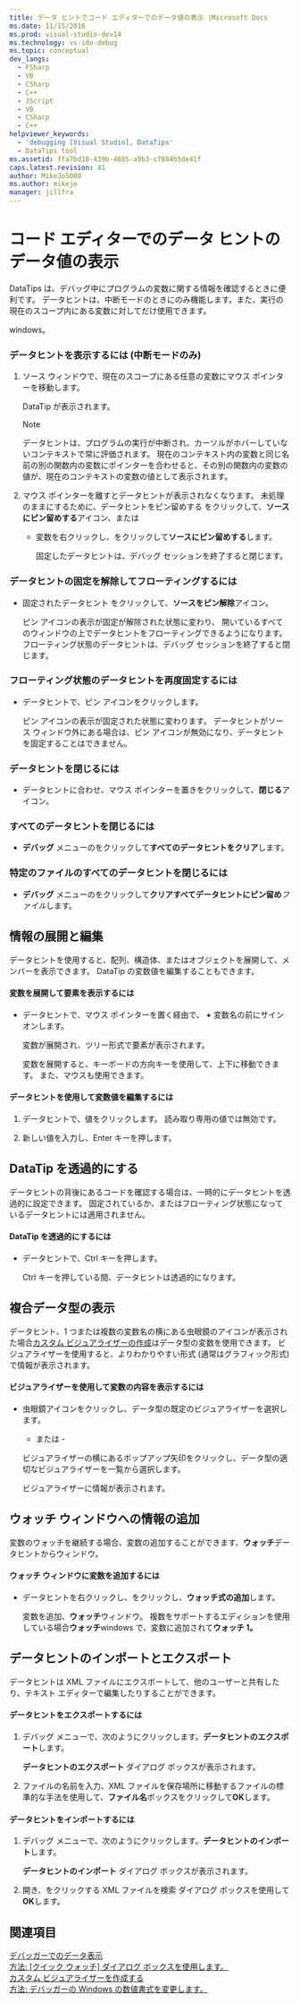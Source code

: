 ```yaml
---
title: データ ヒントでコード エディターでのデータ値の表示 |Microsoft Docs
ms.date: 11/15/2016
ms.prod: visual-studio-dev14
ms.technology: vs-ide-debug
ms.topic: conceptual
dev_langs:
  - FSharp
  - VB
  - CSharp
  - C++
  - JScript
  - VB
  - CSharp
  - C++
helpviewer_keywords:
  - 'debugging [Visual Studio], DataTips'
  - DataTips tool
ms.assetid: ffa7bd18-439b-4685-a9b3-c7884b5de41f
caps.latest.revision: 41
author: MikeJo5000
ms.author: mikejo
manager: jillfra
---
```

# <a name="view-data-values-in-data-tips--in-the-code-editor"></a>コード エディターでのデータ ヒントのデータ値の表示


DataTips は、デバッグ中にプログラムの変数に関する情報を確認するときに便利です。 データヒントは、中断モードのときにのみ機能します。また、実行の現在のスコープ内にある変数に対してだけ使用できます。  
  
 windows。  
  
### <a name="to-display-a-datatip-in-break-mode-only"></a>データヒントを表示するには (中断モードのみ)  
  
1. ソース ウィンドウで、現在のスコープにある任意の変数にマウス ポインターを移動します。  
  
    DataTip が表示されます。  
  
   > [!NOTE]
   > データヒントは、プログラムの実行が中断され、カーソルがホバーしていないコンテキストで常に評価されます。 現在のコンテキスト内の変数と同じ名前の別の関数内の変数にポインターを合わせると、その別の関数内の変数の値が、現在のコンテキストの変数の値として表示されます。  
  
2. マウス ポインターを離すとデータヒントが表示されなくなります。 未処理のままにするために、データヒントをピン留めする をクリックして、**ソースにピン留めする**アイコン、または  
  
   - 変数を右クリックし、をクリックして**ソースにピン留めする**します。  
  
     固定したデータヒントは、デバッグ セッションを終了すると閉じます。  
  
### <a name="to-unpin-a-datatip-and-make-it-float"></a>データヒントの固定を解除してフローティングするには  
  
- 固定されたデータヒント をクリックして、**ソースをピン解除**アイコン。  
  
     ピン アイコンの表示が固定が解除された状態に変わり、 開いているすべてのウィンドウの上でデータヒントをフローティングできるようになります。 フローティング状態のデータヒントは、デバッグ セッションを終了すると閉じます。  
  
### <a name="to-repin-a-floating-datatip"></a>フローティング状態のデータヒントを再度固定するには  
  
- データヒントで、ピン アイコンをクリックします。  
  
     ピン アイコンの表示が固定された状態に変わります。 データヒントがソース ウィンドウ外にある場合は、ピン アイコンが無効になり、データヒントを固定することはできません。  
  
### <a name="to-close-a-datatip"></a>データヒントを閉じるには  
  
- データヒントに合わせ、マウス ポインターを置きをクリックして、**閉じる**アイコン。  
  
### <a name="to-close-all-datatips"></a>すべてのデータヒントを閉じるには  
  
- **デバッグ** メニューのをクリックして**すべてのデータヒントをクリア**します。  
  
### <a name="to-close-all-datatips-for-a-specific-file"></a>特定のファイルのすべてのデータヒントを閉じるには  
  
- **デバッグ** メニューのをクリックして**クリアすべてデータヒントにピン留め***ファイル*します。  
  
## <a name="expanding-and-editing-information"></a>情報の展開と編集  
 データヒントを使用すると、配列、構造体、またはオブジェクトを展開して、メンバーを表示できます。 DataTip の変数値を編集することもできます。  
  
#### <a name="to-expand-a-variable-to-see-its-elements"></a>変数を展開して要素を表示するには  
  
- データヒントで、マウス ポインターを置く経由で、 **+** 変数名の前にサインオンします。  
  
     変数が展開され、ツリー形式で要素が表示されます。  
  
     変数を展開すると、キーボードの方向キーを使用して、上下に移動できます。 また、マウスも使用できます。  
  
#### <a name="to-edit-the-value-of-a-variable-using-a-datatip"></a>データヒントを使用して変数値を編集するには  
  
1. データヒントで、値をクリックします。 読み取り専用の値では無効です。  
  
2. 新しい値を入力し、Enter キーを押します。  
  
## <a name="making-a-datatip-transparent"></a>DataTip を透過的にする  
 データヒントの背後にあるコードを確認する場合は、一時的にデータヒントを透過的に設定できます。 固定されているか、またはフローティング状態になっているデータヒントには適用されません。  
  
#### <a name="to-make-a-datatip-transparent"></a>DataTip を透過的にするには  
  
- データヒントで、Ctrl キーを押します。  
  
     Ctrl キーを押している間、データヒントは透過的になります。  
  
## <a name="visualizing-complex-data-types"></a>複合データ型の表示  
 データヒント、1 つまたは複数の変数名の横にある虫眼鏡のアイコンが表示された場合[カスタム ビジュアライザーの作成](../debugger/create-custom-visualizers-of-data.md)はデータ型の変数を使用できます。 ビジュアライザーを使用すると、よりわかりやすい形式 (通常はグラフィック形式) で情報が表示されます。  
  
#### <a name="to-view-the-contents-of-a-variable-using-a-visualizer"></a>ビジュアライザーを使用して変数の内容を表示するには  
  
- 虫眼鏡アイコンをクリックし、データ型の既定のビジュアライザーを選択します。  
  
     - または -  
  
     ビジュアライザーの横にあるポップアップ矢印をクリックし、データ型の適切なビジュアライザーを一覧から選択します。  
  
     ビジュアライザーに情報が表示されます。  
  
## <a name="adding-information-to-a-watch-window"></a>ウォッチ ウィンドウへの情報の追加  
 変数のウォッチを継続する場合、変数の追加することができます、**ウォッチ**データヒントからウィンドウ。  
  
#### <a name="to-add-a-variable-to-the-watch-window"></a>ウォッチ ウィンドウに変数を追加するには  
  
- データヒントを右クリックし、をクリックし、**ウォッチ式の追加**します。  
  
     変数を追加、**ウォッチ**ウィンドウ。 複数をサポートするエディションを使用している場合**ウォッチ**windows で、変数に追加されて**ウォッチ 1。**  
  
## <a name="importing-and-exporting-datatips"></a>データヒントのインポートとエクスポート  
 データヒントは XML ファイルにエクスポートして、他のユーザーと共有したり、テキスト エディターで編集したりすることができます。  
  
#### <a name="to-export-datatips"></a>データヒントをエクスポートするには  
  
1. デバッグ メニューで、次のようにクリックします。**データヒントのエクスポート**します。  
  
     **データヒントのエクスポート**  ダイアログ ボックスが表示されます。  
  
2. ファイルの名前を入力、XML ファイルを保存場所に移動するファイルの標準的な手法を使用して、**ファイル名**ボックスをクリックして**OK**します。  
  
#### <a name="to-import-datatips"></a>データヒントをインポートするには  
  
1. デバッグ メニューで、次のようにクリックします。**データヒントのインポート**します。  
  
     **データヒントのインポート**  ダイアログ ボックスが表示されます。  
  
2. 開き、をクリックする XML ファイルを検索 ダイアログ ボックスを使用して**OK**します。  
  
## <a name="see-also"></a>関連項目  
 [デバッガーでのデータ表示](../debugger/viewing-data-in-the-debugger.md)   
 [方法: [クイック ウォッチ] ダイアログ ボックスを使用します。](http://msdn.microsoft.com/library/ffaee1dd-e5ce-4ef2-9401-d28329398867)   
 [カスタム ビジュアライザーを作成する](../debugger/create-custom-visualizers-of-data.md)   
 [方法: デバッガーの Windows の数値書式を変更します。](http://msdn.microsoft.com/library/cd593847-a625-411d-a430-b798346ef18f)
